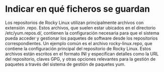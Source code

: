 # **Indicar en qué ficheros se guardan**


Los repositorios de Rocky Linux utilizan principalmente archivos con extensión .repo. Estos archivos, que suelen estar ubicados en el directorio /etc/yum.repos.d/, contienen la configuración necesaria para que el sistema pueda acceder y gestionar los paquetes de software desde los repositorios correspondientes. Un ejemplo común es el archivo rocky-linux.repo, que contiene la configuración principal del repositorio de Rocky Linux. Estos archivos están escritos en el formato INI y especifican detalles como la URL del repositorio, claves GPG, y otras opciones relevantes para la gestión de paquetes a través del sistema de gestión de paquetes yum.
